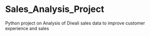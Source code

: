 # Sales_Analysis_Project

Python project on Analysis of Diwali sales data to improve customer experience and sales
